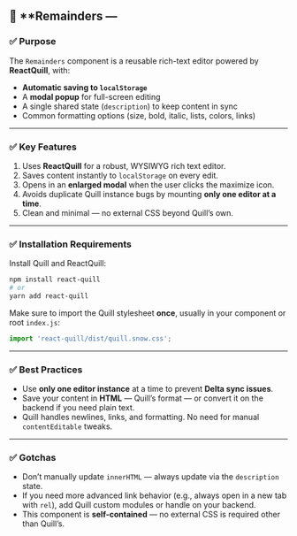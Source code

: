 ## 📄 **Remainders —

### ✅ **Purpose**

The `Remainders` component is a reusable rich-text editor powered by **ReactQuill**, with:

* **Automatic saving to `localStorage`**
* A **modal popup** for full-screen editing
* A single shared state (`description`) to keep content in sync
* Common formatting options (size, bold, italic, lists, colors, links)

---

### ✅ **Key Features**

1. Uses **ReactQuill** for a robust, WYSIWYG rich text editor.
2. Saves content instantly to `localStorage` on every edit.
3. Opens in an **enlarged modal** when the user clicks the maximize icon.
4. Avoids duplicate Quill instance bugs by mounting **only one editor at a time**.
5. Clean and minimal — no external CSS beyond Quill’s own.

---

### ✅ **Installation Requirements**

Install Quill and ReactQuill:

```bash
npm install react-quill
# or
yarn add react-quill
```

Make sure to import the Quill stylesheet **once**, usually in your component or root `index.js`:

```js
import 'react-quill/dist/quill.snow.css';
```

---

### ✅ **Best Practices**

* Use **only one editor instance** at a time to prevent **Delta sync issues**.
* Save your content in **HTML** — Quill’s format — or convert it on the backend if you need plain text.
* Quill handles newlines, links, and formatting. No need for manual `contentEditable` tweaks.

---

### ✅ **Gotchas**

* Don’t manually update `innerHTML` — always update via the `description` state.
* If you need more advanced link behavior (e.g., always open in a new tab with `rel`), add Quill custom modules or handle on your backend.
* This component is **self-contained** — no external CSS is required other than Quill’s.
